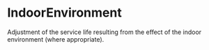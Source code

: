 IndoorEnvironment
=================

Adjustment of the service life resulting from the effect of the indoor environment (where appropriate).
